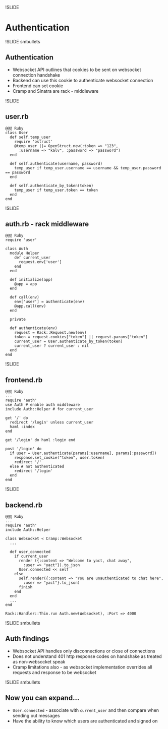 !SLIDE

# Authentication

!SLIDE smbullets

## Authentication
- Websocket API outlines that cookies to be sent on websocket connection handshake
- Backend can use this cookie to authenticate websocket connection
- Frontend can set cookie
- Cramp and Sinatra are rack - middleware

!SLIDE

## user.rb

    @@@ Ruby
    class User
      def self.temp_user
        require 'ostruct'
        @temp_user ||= OpenStruct.new(:token => "123",
          :username => "kalv", :password => "password")
      end

      def self.authenticate(username, password)
        temp_user if temp_user.username == username && temp_user.password == password
      end

      def self.authenticate_by_token(token)
        temp_user if temp_user.token == token
      end
    end

!SLIDE

## auth.rb - rack middleware

    @@@ Ruby
    require 'user'

    class Auth
      module Helper
        def current_user
          request.env['user']
        end
      end

      def initialize(app)
        @app = app
      end

      def call(env)
        env['user'] = authenticate(env)
        @app.call(env)
      end

      private

      def authenticate(env)
        request = Rack::Request.new(env)
        token = request.cookies["token"] || request.params["token"]
        current_user = User.authenticate_by_token(token)
        current_user ? current_user : nil
      end
    end

!SLIDE

## frontend.rb

    @@@ Ruby
    ...
    require 'auth'
    use Auth # enable auth middleware
    include Auth::Helper # for current_user

    get '/' do
      redirect '/login' unless current_user
      haml :index
    end

    get '/login' do haml :login end

    post '/login' do
      if user = User.authenticate(params[:username], params[:password])
        response.set_cookie("token", user.token)
        redirect '/'
      else # not authenticated
        redirect '/login'
      end
    end

!SLIDE

## backend.rb

    @@@ Ruby
    ...
    require 'auth'
    include Auth::Helper

    class Websocket < Cramp::Websocket
      ...

      def user_connected
        if current_user
          render ({:content => "Welcome to yact, chat away",
            :user => "yact"}).to_json
          User.connected << self
        else
          self.render({:content => "You are unauthenticated to chat here",
            :user => "yact"}.to_json)
          finish
        end
      end
      ...
    end

    Rack::Handler::Thin.run Auth.new(Websocket), :Port => 4000

!SLIDE smbullets
## Auth findings

- Websocket API handles only disconnections or close of connections
- Does not understand 401 http response codes on handshake as treated as non-websocket speak
- Cramp limitations also - as websocket implementation overrides all requests and response to be websocket

!SLIDE smbullets

## Now you can expand...

- `User.connected` - associate with `current_user` and then compare when sending out messages
- Have the ability to know which users are authenticated and signed on